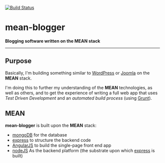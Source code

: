 [![Build Status](https://travis-ci.org/paulrenenichols/mean-blogger.png)](https://travis-ci.org/paulrenenichols/mean-blogger)

# mean-blogger

**Blogging software written on the MEAN stack**
***

## Purpose

Basically, I'm building something similar to [WordPress](https://wordpress.org) or [Joomla](http://www.joomla.org) on the **MEAN** stack.

I'm doing this to further my understanding of the **MEAN** technologies, as well as others, and to get the experience of writing a full web app that uses *Test Driven Development* and an *automated build process* (using [Grunt](http://gruntjs.com)).

## MEAN
**mean-blogger** is built upon the **MEAN** stack:
* [mongoDB](http://www.mongodb.org) for the database
* [express](http://expressjs.com) to structure the backend code
* [AngularJS](http://angularjs.org) to build the single-page front end app
* [nodeJS](http://nodejs.org) As the backend platform (the substrate upon which [express](http://expressjs.com) is built)


